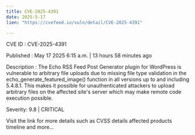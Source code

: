 ```yaml
---
title: CVE-2025-4391
date: 2025-5-17
lien: "https://cvefeed.io/vuln/detail/CVE-2025-4391"

---
```


CVE ID : CVE-2025-4391

Published :  May 17
2025
6:15 a.m. | 13 hours
58 minutes ago

Description : The Echo RSS Feed Post Generator plugin for WordPress is vulnerable to arbitrary file uploads due to missing file type validation in the echo_generate_featured_image() function in all versions up to
and including
5.4.8.1. This makes it possible for unauthenticated attackers to upload arbitrary files on the affected site's server which may make remote code execution possible.

Severity: 9.8 | CRITICAL

Visit the link for more details
such as CVSS details
affected products
timeline
and more...
